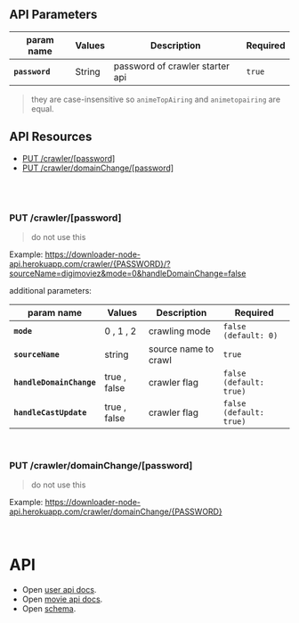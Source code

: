 ## API Parameters

| param name     | Values | Description                     | Required |
|----------------|--------|---------------------------------|----------|
| **`password`** | String | password of crawler starter api | `true`   |

> they are case-insensitive so `animeTopAiring` and `animetopairing` are equal.

## API Resources

- [PUT /crawler/[password]](#put-crawlerpassword)
- [PUT /crawler/domainChange/[password]](#put-crawlerdomainchangepassword)

<br />
<br />

### PUT /crawler/[password]

> do not use this

Example: https://downloader-node-api.herokuapp.com/crawler/{PASSWORD}/?sourceName=digimoviez&mode=0&handleDomainChange=false

additional parameters:

| param name               | Values       | Description          | Required                |
|--------------------------|--------------|----------------------|-------------------------|
| **`mode`**               | 0 , 1 , 2    | crawling mode        | `false (default: 0)`    |
| **`sourceName`**         | string       | source name to crawl | `true`                  |
| **`handleDomainChange`** | true , false | crawler flag         | `false (default: true)` |
| **`handleCastUpdate`**   | true , false | crawler flag         | `false (default: true)` |

<br />

### PUT /crawler/domainChange/[password]

> do not use this

Example: https://downloader-node-api.herokuapp.com/crawler/domainChange/{PASSWORD}

<br />

# API
- Open [user api docs](API.USER.README.md).
- Open [movie api docs](API.MOVIES.README.md).
- Open [schema](SCHEMA.README.md).
